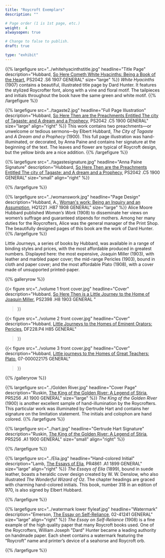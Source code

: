 ```yaml
---
title: "Roycroft Exemplars"
description: ""

# Page order (1 is 1st page, etc.)
weight:  4
alwaysopen: true

# Change to false to publish.
draft: true

type: "exhibit"
---
```


{{% largefigure src="../whitehyacinthstitle.jpg"
                headline="Title Page"
                description="Hubbard, [So Here Cometh White Hyacinths: Being a Book of the Heart](https://bc-primo.hosted.exlibrisgroup.com/primo-explore/fulldisplay?docid=ALMA-BC21334388030001021&context=L&vid=bclib_new&search_scope=lib_BURNS&tab=bcl_only&lang=en_US), PS2042 .S6 1907 GENERAL"
                size="large" %}}
*White Hyacinths* (1907) contains a beautiful, illustrated title page by Dard Hunter. It features the stylized Roycrofter font, along with a vine and floral motif. The tailpieces and initials throughout the book have the same green and white motif.
{{% /largefigure %}}

{{% largefigure src="../tagaste2.jpg"
                headline="Full Page Illustration"
                description="Hubbard, [So Here Then are the Preachments Entitled The city of Tagaste: and A dream and a Prophecy](https://bc-primo.hosted.exlibrisgroup.com/primo-explore/fulldisplay?docid=ALMA-BC21327955940001021&context=L&vid=bclib_new&search_scope=lib_BURNS&tab=bcl_only&lang=en_US), PS2042 .C5 1900 GENERAL"
                size="large" align="right" %}}
This work contains two preachments—or unwelcome or tedious sermons—by Elbert Hubbard, *The City of Tagaste* and *A Dream and a Prophecy* (1900). This full page illustration was hand-illuminated, or decorated, by Anna Paine and contains her signature at the beginning of the text. The leaves and flower are typical of Roycroft design, but the yellow birds are a nice addition.
{{% /largefigure %}}

{{% largefigure src="../tagastesignature.jpg"
                headline="Anna Paine Signature"
				description="Hubbard, [So Here Then are the Preachments Entitled The city of Tagaste: and A dream and a Prophecy](https://bc-primo.hosted.exlibrisgroup.com/primo-explore/fulldisplay?docid=ALMA-BC21327955940001021&context=L&vid=bclib_new&search_scope=lib_BURNS&tab=bcl_only&lang=en_US), PS2042 .C5 1900 GENERAL"
                size="small"
                align="right" %}}

{{% /largefigure %}}

{{% largefigure src="../womanswork.jpg"
                headline="Page Design"
                description="Hubbard, A., [Woman's work: Being an Inquiry and an Assumption](https://bc-primo.hosted.exlibrisgroup.com/primo-explore/fulldisplay?docid=ALMA-BC21364553120001021&context=L&vid=bclib_new&search_scope=lib_BURNS&tab=bcl_only&lang=en_US), HQ1221 .H87 1908 GENERAL"
                size="large" %}}
Alice Moore Hubbard published *Woman’s Work* (1908) to disseminate her views on women’s suffrage and guaranteed stipends for mothers. Among her many duties for the Roycrofters, Alice was the general manager of the Print Shop. The beautifully designed pages of this book are the work of Dard Hunter.
{{% /largefigure %}}

Little Journeys, a series of books by Hubbard, was available in a range of binding styles and prices, with the most affordable produced in greatest numbers. Displayed here: the most expensive, Joaquin Miller (1903), with leather and marbled paper cover; the mid-range Pericles (1903), bound in cloth and paper cover; and the most affordable Plato (1908), with a cover made of unsupported printed-paper.

{{% galleryrow %}}


{{< figure src="../volume 1 front cover.jpg"
           headline="Cover"
           description="Hubbard, [So Here Then is a Little Journey to the Home of Joaquin Miller](https://bc-primo.hosted.exlibrisgroup.com/primo-explore/fulldisplay?docid=ALMA-BC21320319070001021&context=L&vid=bclib_new&search_scope=lib_BURNS&tab=bcl_only&lang=en_US), PS2398 .H8 1903 GENERAL "
>}}

{{< figure src="../volume 2 front cover.jpg"
           headline="Cover"
           description="Hubbard, [Little Journeys to the Homes of Eminent Orators: Pericles](https://bc-primo.hosted.exlibrisgroup.com/primo-explore/fulldisplay?docid=ALMA-BC21339974320001021&context=L&vid=bclib_new&search_scope=lib_BURNS&tab=bcl_only&lang=en_US), DF228.P4 H85 GENERAL"
>}}

{{< figure src="../volume 3 front cover.jpg"
           headline="Cover"
           description="Hubbard, [Little journeys to the Homes of Great Teachers: Plato](https://bc-primo.hosted.exlibrisgroup.com/primo-explore/fulldisplay?docid=ALMA-BC21335517720001021&context=L&vid=bclib_new&search_scope=lib_BURNS&tab=bcl_only&lang=en_US), 07-000022175 GENERAL"
>}}

{{% /galleryrow %}}

{{% largefigure src="../Golden River.jpg"
                headline="Cover Page"
                description="Ruskin, [The King of the Golden River: A Legend of Stiria](https://bc-primo.hosted.exlibrisgroup.com/primo-explore/fulldisplay?docid=ALMA-BC21348196140001021&context=L&vid=bclib_new&search_scope=lib_BURNS&tab=bcl_only&lang=en_US), PR5256 .A1 1900 GENERAL"
                size="large" %}}
*The King of the Golden River* (1900) is another excellent sample of hand-illumination by the Roycrofters. This particular work was illuminated by Gertrude Hart and contains her signature on the limitation statement. The initials and colophon are hand colored.
{{% /largefigure %}}

{{% largefigure src="../hart.jpg"
                headline="Gertrude Hart Signature"
				description="Ruskin, [The King of the Golden River: A Legend of Stiria](https://bc-primo.hosted.exlibrisgroup.com/primo-explore/fulldisplay?docid=ALMA-BC21348196140001021&context=L&vid=bclib_new&search_scope=lib_BURNS&tab=bcl_only&lang=en_US), PR5256 .A1 1900 GENERAL"
                size="small"
                align="right" %}}

{{% /largefigure %}}

{{% largefigure src="../Elia.jpg"
                headline="Hand-colored Initial"
				description="Lamb, [The Essays of Elia](https://bc-primo.hosted.exlibrisgroup.com/primo-explore/fulldisplay?docid=ALMA-BC21327955630001021&context=L&vid=bclib_new&search_scope=lib_BURNS&tab=bcl_only&lang=en_US), PR4861 .A1 1899 GENERAL"
                size="large"
                align="right" %}}
*The Essays of Elia* (1899), bound in suede leather, boasts a heraldic cover design created by W. W. Denslow, who also illustrated *The Wonderful Wizard of Oz*. The chapter headings are graced with charming hand-colored initials. This book, number 318 in an edition of 970, is also signed by Elbert Hubbard.

{{% /largefigure %}}

{{% largefigure src="../watermark lower flyleaf.jpg"
                headline="Watermark"
				description="Emerson, [The Essay on Self-Reliance](https://bc-primo.hosted.exlibrisgroup.com/primo-explore/fulldisplay?docid=ALMA-BC21356191730001021&context=L&vid=bclib_new&search_scope=lib_BURNS&tab=bcl_only&lang=en_US), 02-41241 GENERAL"
                size="large"
                align="right" %}}
*The Essay on Self-Reliance* (1908) is a fine example of the high quality paper that many Roycroft books used. One of the Roycrofters, William Joseph "Dard" Hunter became a leading authority on handmade paper. Each sheet contains a watermark featuring the “Roycroft” name and printer’s device of a seahorse and Roycroft orb.

{{% /largefigure %}}

